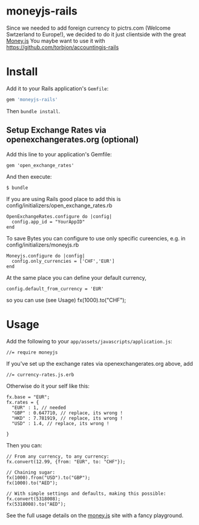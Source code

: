 moneyjs-rails
=============

Since we needed to add foreign currency to pictrs.com (Welcome Swtzerland to Europe!), we decided to do it just clientside with the great [Money.js](http://josscrowcroft.github.io/money.js/)
You maybe want to use it with
https://github.com/torbjon/accountingjs-rails


# Install

Add it to your Rails application's `Gemfile`:

```ruby
gem 'moneyjs-rails'
```

Then `bundle install`.


## Setup Exchange Rates via openexchangerates.org (optional)

Add this line to your application's Gemfile:

    gem 'open_exchange_rates'

And then execute:

    $ bundle

If you are using Rails good place to add this is config/initializers/open_exchange_rates.rb

    OpenExchangeRates.configure do |config|
      config.app_id = "YourAppID"
    end

To save Bytes you can configure to use only specific cureencies, e.g. in config/initializers/moneyjs.rb

    Moneyjs.configure do |config|
      config.only_currencies = ['CHF','EUR']
    end

At the same place you can define your default currency,

    config.default_from_currency = 'EUR'
 so you can use (see Usage)
    fx(1000).to("CHF");



# Usage

Add the following to your `app/assets/javascripts/application.js`:

    //= require moneyjs

If you've set up the exchange rates via openexchangerates.org above, add

    //= currency-rates.js.erb

Otherwise do it your self like this:
  
    fx.base = "EUR";
    fx.rates = {
      "EUR" : 1, // needed 
      "GBP" : 0.647710, // replace, its wrong !
      "HKD" : 7.781919, // replace, its wrong !
      "USD" : 1.4, // replace, its wrong !
      
    }


Then you can:
      
    // From any currency, to any currency:
    fx.convert(12.99, {from: "EUR", to: "CHF"});

    // Chaining sugar:
    fx(1000).from("USD").to("GBP");
    fx(1000).to("AED");

    // With simple settings and defaults, making this possible:
    fx.convert(5318008);
    fx(5318008).to("AED");

See the full usage details on the [money.js](http://josscrowcroft.github.io/money.js/) site with a fancy playground.

